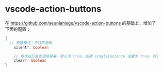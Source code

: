 # vscode-action-buttons

在 https://github.com/seunlanlege/vscode-action-buttons 的基础上，增加了下面的配置：

```ts
{
  // 安静模式：不打开面板
	silent?: boolean

	// 每次运行是否清除屏幕，默认为 true，如果 singleInstance 设置为 true，则该字段无效
	clear?: boolean
}
```
